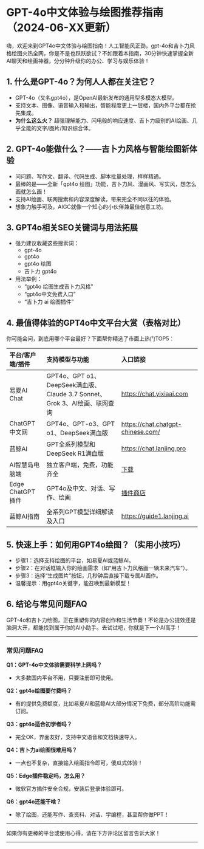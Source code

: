 # **GPT-4o中文体验与绘图推荐指南**（2024-06-XX更新）

嗨，欢迎来到GPT4o中文体验与绘图指南！人工智能风正劲，gpt-4o和吉卜力风格绘图火热全网，你是不是也跃跃欲试？不如跟着本指南，30分钟快速掌握全新AI聊天和绘画神器，分分钟升级你的办公、学习与娱乐体验！

## **1. 什么是GPT-4o？为何人人都在关注它？**

- GPT-4o（又名gpt4o），是OpenAI最新发布的通用型多模态大模型。
- 支持文本、图像、语音输入和输出，智能程度更上一层楼，国内外平台都在抢先集成。
- **为什么这么火？** 超强理解能力、闪电般的响应速度、吉卜力级别的AI绘画、几乎全能的文字/图片/知识综合体。

## **2. GPT-4o能做什么？——吉卜力风格与智能绘图新体验**

- 问问题、写作文、翻译、代码生成、脚本批量处理，样样精通。
- 最棒的是——全新「gpt4o 绘图」功能，吉卜力风、漫画风、写实风，想怎么画就怎么画！
- 支持AI绘画、联网搜索和内容深度解读，带来完全不同以往的体验。
- 想象力触手可及，AIGC就像一个知心的小伙伴兼最佳创意工坊。

## **3. GPT4o相关SEO关键词与用法拓展**

- 强力建议收藏这些搜索词：
  - gpt-4o
  - gpt4o
  - gpt4o 绘图
  - 吉卜力 gpt4o
- 用法举例：
  - “gpt4o 绘图生成吉卜力风格”
  - “gpt4o中文免费入口”
  - “吉卜力 ai 绘图插件”

## **4. 最值得体验的GPT4o中文平台大赏（表格对比）**

你可能会问，到底用哪个平台最好？下面帮你精选了市面上热门TOP5：

| 平台/客户端/插件 | 支持模型与功能 | 入口链接 |
|:-----------------|:-------------------------------------------------------------|:----------------------------------------------------------------------------------------------------------------------------------|
| 易夏AI Chat      | GPT4o、GPT o1、DeepSeek满血版、Claude 3.7 Sonnet、Grok 3、AI绘画、联网查询          | https://chat.yixiaai.com                                                                |
| ChatGPT中文网     | GPT4o、GPT-o3、GPT o1、DeepSeek满血版                      | https://chat.chatgpt-chinese.com/                                                      |
| 蓝鲸AI           | GPT全系列模型和DeepSeek R1满血版                          | https://chat.lanjing.pro                                                               |
| AI智慧岛电脑端   | 独立客户端，免费，功能齐全                                 | [下载](https://chatknow.lify.vip/software/AI%E6%99%BA%E6%85%A7%E5%B2%9B_1.0.1_x64_zh-CN.zip)      |
| Edge ChatGPT插件 | GPT4o及中文、对话、写作、绘画                              | [插件商店](https://microsoftedge.microsoft.com/addons/detail/chatgpt%E4%B8%AD%E6%96%87%E7%89%88%EF%BC%88%E4%B8%AD%E6%96%87%E7%95%8C%E9%9D%A2%E3%80%81%E5%AF%B9%E8%AF%9D%E3%80%81%E5%86%99%E4%BD%9C%E3%80%81%E7%BB%98%E7%94%BB/lmlenkgcieicbnpobkhmpcgmamahahil) |
| 蓝鲸AI指南      | 全系列GPT模型详细解读及入口                                | https://guide1.lanjing.ai                                                              |

## **5. 快速上手：如何用GPT4o绘图？（实用小技巧）**

- 步骤1：选择支持绘图的平台，如易夏AI或蓝鲸AI。
- 步骤2：在对话框输入你的绘画需求（如“用吉卜力风格画一辆未来汽车”）。
- 步骤3：选择“生成图片”按钮，几秒钟后直接下载专属AI画作。
- 温馨提示：用gpt4o关键字，能召唤到最新模型！

## **6. 结论与常见问题FAQ**

GPT-4o和吉卜力绘图，正在重塑你的内容创作和生活节奏！不论是办公提效还是脑洞大开，都能找到属于你的AI小助手。去试试吧，你就是下一个AI高手！

---

### **常见问题FAQ**

**Q1：GPT-4o中文体验需要科学上网吗？**
- 大多数国内平台不用，只要注册即可使用。

**Q2：gpt4o绘图要付费吗？**
- 有的提供免费额度，比如易夏AI和蓝鲸AI大部分情况下免费，部分高阶功能需订阅。

**Q3：gpt4o适合初学者吗？**
- 完全OK，界面友好，支持中文语音和文档快速导入。

**Q4：吉卜力ai绘图很难用吗？**
- 一点也不复杂，直接输入绘画指令即可，傻瓜式体验！

**Q5：Edge插件稳定吗，怎么用？**
- 微软官方插件安全合规，安装后登录体验即可。

**Q6：gpt4o还能干啥？**
- 除了绘图，还能写作、查资料、对话、学编程，甚至帮你做PPT！

---

如果你有更棒的平台或使用心得，请在下方评论区留言告诉大家！

---